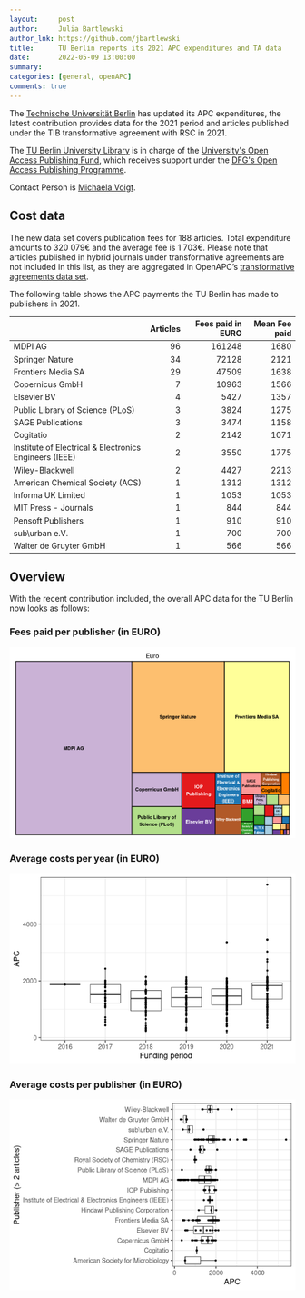 ```yaml
---
layout:     post
author:     Julia Bartlewski
author_lnk: https://github.com/jbartlewski
title:      TU Berlin reports its 2021 APC expenditures and TA data
date:       2022-05-09 13:00:00
summary:    
categories: [general, openAPC]
comments: true
---
```





The [Technische Universität Berlin](https://www.tu-berlin.de/menue/home/parameter/en/) has updated its APC expenditures, the latest contribution provides data for the 2021 period and articles published under the  TIB transformative agreement with RSC in 2021.

The [TU Berlin University Library](http://www.ub.tu-berlin.de/en/home/) is in charge of the [University's Open Access Publishing Fund](http://www.ub.tu-berlin.de/en/publishing/open-access/financing-for-publications/), which receives support under the [DFG's Open Access Publishing Programme](https://www.dfg.de/en/research_funding/programmes/infrastructure/lis/open_access/infrastructure_funding/).

Contact Person is [Michaela Voigt](mailto:openaccess@ub.tu-berlin.de).

## Cost data



The new data set covers publication fees for 188 articles. Total expenditure amounts to 320 079€ and the average fee is 1 703€. Please note that articles published in hybrid journals under transformative agreements are not included in this list, as they are aggregated in OpenAPC’s [transformative agreements data set](https://github.com/OpenAPC/openapc-de/tree/master/data/transformative_agreements).

The following table shows the APC payments the TU Berlin has made to publishers in 2021.


|                                                       | Articles| Fees paid in EURO| Mean Fee paid|
|:------------------------------------------------------|--------:|-----------------:|-------------:|
|MDPI AG                                                |       96|            161248|          1680|
|Springer Nature                                        |       34|             72128|          2121|
|Frontiers Media SA                                     |       29|             47509|          1638|
|Copernicus GmbH                                        |        7|             10963|          1566|
|Elsevier BV                                            |        4|              5427|          1357|
|Public Library of Science (PLoS)                       |        3|              3824|          1275|
|SAGE Publications                                      |        3|              3474|          1158|
|Cogitatio                                              |        2|              2142|          1071|
|Institute of Electrical & Electronics Engineers (IEEE) |        2|              3550|          1775|
|Wiley-Blackwell                                        |        2|              4427|          2213|
|American Chemical Society (ACS)                        |        1|              1312|          1312|
|Informa UK Limited                                     |        1|              1053|          1053|
|MIT Press - Journals                                   |        1|               844|           844|
|Pensoft Publishers                                     |        1|               910|           910|
|sub\urban e.V.                                         |        1|               700|           700|
|Walter de Gruyter GmbH                                 |        1|               566|           566|

## Overview

With the recent contribution included, the overall APC data for the TU Berlin now looks as follows:

### Fees paid per publisher (in EURO)

![plot of chunk tree_tuberlin_2022_05_09_full](/figure/tree_tuberlin_2022_05_09_full-1.png)

###  Average costs per year (in EURO)

![plot of chunk box_tuberlin_2022_05_09_year_full](/figure/box_tuberlin_2022_05_09_year_full-1.png)

###  Average costs per publisher (in EURO)

![plot of chunk box_tuberlin_2022_05_09_publisher_full](/figure/box_tuberlin_2022_05_09_publisher_full-1.png)
